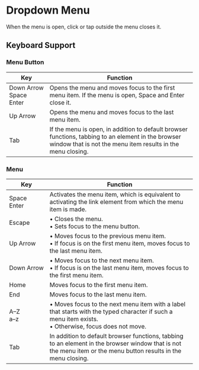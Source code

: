 # Dropdown Menu

When the menu is open, click or tap outside the menu closes it.

## Keyboard Support

### Menu Button

| Key                          | Function                                                                                                                                                          |
| ---------------------------- | ----------------------------------------------------------------------------------------------------------------------------------------------------------------- |
| Down Arrow<br>Space<br>Enter | Opens the menu and moves focus to the first menu item. If the menu is open, Space and Enter close it.                                                             |
| Up Arrow                     | Opens the menu and moves focus to the last menu item.                                                                                                             |
| Tab                          | If the menu is open, in addition to default browser functions, tabbing to an element in the browser window that is not the menu item results in the menu closing. |

### Menu

| Key            | Function                                                                                                                                                        |
| -------------- | --------------------------------------------------------------------------------------------------------------------------------------------------------------- |
| Space<br>Enter | Activates the menu item, which is equivalent to activating the link element from which the menu item is made.                                                   |
| Escape         | • Closes the menu.<br>• Sets focus to the menu button.                                                                                                          |
| Up Arrow       | • Moves focus to the previous menu item.<br>• If focus is on the first menu item, moves focus to the last menu item.                                            |
| Down Arrow     | • Moves focus to the next menu item.<br>• If focus is on the last menu item, moves focus to the first menu item.                                                |
| Home           | Moves focus to the first menu item.                                                                                                                             |
| End            | Moves focus to the last menu item.                                                                                                                              |
| A–Z<br>a–z     | • Moves focus to the next menu item with a label that starts with the typed character if such a menu item exists.<br>• Otherwise, focus does not move.          |
| Tab            | In addition to default browser functions, tabbing to an element in the browser window that is not the menu item or the menu button results in the menu closing. |
